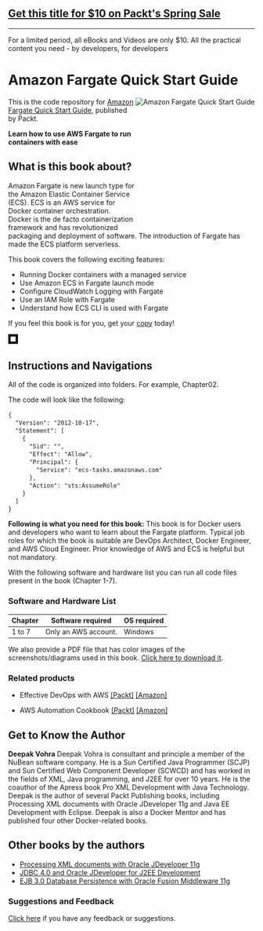 ## [Get this title for $10 on Packt's Spring Sale](https://www.packt.com/B11157?utm_source=github&utm_medium=packt-github-repo&utm_campaign=spring_10_dollar_2022)
-----
For a limited period, all eBooks and Videos are only $10. All the practical content you need \- by developers, for developers

# Amazon Fargate Quick Start Guide

<a href="https://www.packtpub.com/virtualization-and-cloud/amazon-fargate-quick-start-guide?utm_source=github&utm_medium=repository&utm_campaign=9781789345018"><img src="https://d1ldz4te4covpm.cloudfront.net/sites/default/files/imagecache/ppv4_main_book_cover/B11157_MockupCover.png" alt="Amazon Fargate Quick Start Guide" height="256px" align="right"></a>

This is the code repository for [Amazon Fargate Quick Start Guide](https://www.packtpub.com/virtualization-and-cloud/amazon-fargate-quick-start-guide?utm_source=github&utm_medium=repository&utm_campaign=9781789345018), published by Packt.

**Learn how to use AWS Fargate to run containers with ease**

## What is this book about?
Amazon Fargate is new launch type for the Amazon Elastic Container Service (ECS). ECS is an AWS service for Docker container orchestration. Docker is the de facto containerization framework and has revolutionized packaging and deployment of software. The introduction of Fargate has made the ECS platform serverless.

This book covers the following exciting features: 
* Running Docker containers with a managed service
* Use Amazon ECS in Fargate launch mode
* Configure CloudWatch Logging with Fargate
* Use an IAM Role with Fargate
* Understand how ECS CLI is used with Fargate

If you feel this book is for you, get your [copy](https://www.amazon.com/dp/1789345014) today!

<a href="https://www.packtpub.com/?utm_source=github&utm_medium=banner&utm_campaign=GitHubBanner"><img src="https://raw.githubusercontent.com/PacktPublishing/GitHub/master/GitHub.png" 
alt="https://www.packtpub.com/" border="5" /></a>


## Instructions and Navigations
All of the code is organized into folders. For example, Chapter02.

The code will look like the following:
```
{
  "Version": "2012-10-17",
  "Statement": [
    {
      "Sid": "",
      "Effect": "Allow",
      "Principal": {
        "Service": "ecs-tasks.amazonaws.com"
      },
      "Action": "sts:AssumeRole"
    }
  ]
}
```

**Following is what you need for this book:**
This book is for Docker users and developers who want to learn about the Fargate platform. Typical job roles for which the book is suitable are DevOps Architect, Docker Engineer, and AWS Cloud Engineer. Prior knowledge of AWS and ECS is helpful but not mandatory.

With the following software and hardware list you can run all code files present in the book (Chapter 1-7).

### Software and Hardware List

| Chapter  | Software required                   | OS required                        |
| -------- | ------------------------------------| -----------------------------------|
| 1 to 7   | Only an AWS account.                | Windows                            |



We also provide a PDF file that has color images of the screenshots/diagrams used in this book. [Click here to download it](http://www.packtpub.com/sites/default/files/downloads/AmazonFargateQuickStartGuide_ColorImages.pdf).

### Related products
* Effective DevOps with AWS [[Packt]](https://www.packtpub.com/application-development/effective-devops-aws?utm_source=github&utm_medium=repository&utm_campaign=9781786466815) [[Amazon]](https://www.amazon.com/dp/1786466813)

* AWS Automation Cookbook [[Packt]](https://www.packtpub.com/virtualization-and-cloud/aws-automation-cookbook?utm_source=github&utm_medium=repository&utm_campaign=9781788394925) [[Amazon]](https://www.amazon.com/dp/1788394925)

## Get to Know the Author
**Deepak Vohra**
Deepak Vohra is consultant and principle a member of the NuBean software company. He is a Sun Certified Java Programmer (SCJP) and Sun Certified Web Component Developer (SCWCD) and has worked in the fields of XML, Java programming, and J2EE for over 10 years. He is the coauthor of the Apress book Pro XML Development with Java Technology. Deepak is the author of several Packt Publishing books, including Processing XML documents with Oracle JDeveloper 11g and Java EE Development with Eclipse. Deepak is also a Docker Mentor and has published four other Docker-related books.

## Other books by the authors
* [Processing XML documents with Oracle JDeveloper 11g](https://www.packtpub.com/application-development/processing-xml-documents-oracle-jdeveloper-11g?utm_source=github&utm_medium=repository&utm_campaign=9781847196668)
* [JDBC 4.0 and Oracle JDeveloper for J2EE Development](https://www.packtpub.com/application-development/jdbc-40-and-oracle-jdeveloper-j2ee-development?utm_source=github&utm_medium=repository&utm_campaign=9781847194305)
* [EJB 3.0 Database Persistence with Oracle Fusion Middleware 11g](https://www.packtpub.com/big-data-and-business-intelligence/ejb-30-database-persistence-oracle-fusion-middleware-11g?utm_source=github&utm_medium=repository&utm_campaign=9781849681568)

### Suggestions and Feedback
[Click here](https://docs.google.com/forms/d/e/1FAIpQLSdy7dATC6QmEL81FIUuymZ0Wy9vH1jHkvpY57OiMeKGqib_Ow/viewform) if you have any feedback or suggestions.
